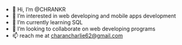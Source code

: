 - 👋 Hi, I’m @CHRANKR
- 👀 I’m interested in web developing and mobile apps development
- 🌱 I’m currently learning SQL 
- 💞️ I’m looking to collaborate on web developing programs
- 📫 reach me at charancharlie62@gmail.com 

<!---
CHRANKR/CHRANKR is a ✨ special ✨ repository because its `README.md` (this file) appears on your GitHub profile.
You can click the Preview link to take a look at your changes.
--->
